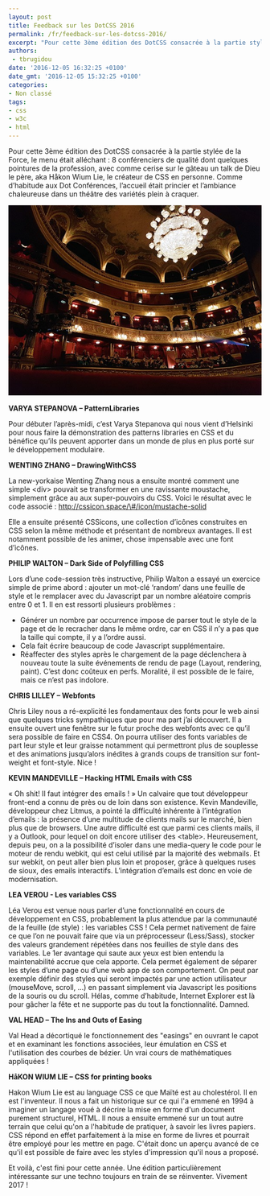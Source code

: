 ```yaml
---
layout: post
title: Feedback sur les DotCSS 2016
permalink: /fr/feedback-sur-les-dotcss-2016/
excerpt: "Pour cette 3ème édition des DotCSS consacrée à la partie stylée de la Force, le menu était alléchant : 8 conférenciers de qualité dont quelques pointures de la profession, avec comme cerise sur le gâteau un talk de Dieu le père, aka Håkon Wium Lie, le créateur de CSS en personne. Comme d’habitude aux Dot Conférences, l’accueil était princier et l’ambiance chaleureuse dans un théâtre des variétés plein à craquer."
authors:
 - tbrugidou
date: '2016-12-05 16:32:25 +0100'
date_gmt: '2016-12-05 15:32:25 +0100'
categories:
- Non classé
tags:
- css
- w3c
- html
---
```


Pour cette 3ème édition des DotCSS consacrée à la partie stylée de la Force, le menu était alléchant : 8 conférenciers de qualité dont quelques pointures de la profession, avec comme cerise sur le gâteau un talk de Dieu le père, aka Håkon Wium Lie, le créateur de CSS en personne. Comme d’habitude aux Dot Conférences, l’accueil était princier et l’ambiance chaleureuse dans un théâtre des variétés plein à craquer.

![dot2016](/assets/2016-12-05-feedback-sur-les-dotcss-2016/dot2016.jpg)

**VARYA STEPANOVA – PatternLibraries**

Pour débuter l’après-midi, c’est Varya Stepanova qui nous vient d’Helsinki pour nous faire la démonstration des patterns libraries en CSS et du bénéfice qu’ils peuvent apporter dans un monde de plus en plus porté sur le développement modulaire.

**WENTING ZHANG – DrawingWithCSS**

La new-yorkaise Wenting Zhang nous a ensuite montré comment une simple &lt;div&gt; pouvait se transformer en une ravissante moustache, simplement grâce au aux super-pouvoirs du CSS.
Voici le résultat avec le code associé : http://cssicon.space/\#/icon/mustache-solid

Elle a ensuite présenté CSSicons, une collection d’icônes construites en CSS selon la même méthode et présentant de nombreux avantages. Il est notamment possible de les animer, chose impensable avec une font d’icônes.

**PHILIP WALTON – Dark Side of Polyfilling CSS**

Lors d’une code-session très instructive, Philip Walton a essayé un exercice simple de prime abord : ajouter un mot-clé ‘random’ dans une feuille de style et le remplacer avec du Javascript par un nombre aléatoire compris entre 0 et 1. Il en est ressorti plusieurs problèmes :
- Générer un nombre par occurrence impose de parser tout le style de la page et de le recracher dans le même ordre, car en CSS il n’y a pas que la taille qui compte, il y a l’ordre aussi.
- Cela fait écrire beaucoup de code Javascript supplémentaire.
- Réaffecter des styles après le chargement de la page déclenchera à nouveau toute la suite événements de rendu de page (Layout, rendering, paint). C’est donc coûteux en perfs.
Moralité, il est possible de le faire, mais ce n’est pas indolore.

**CHRIS LILLEY – Webfonts**

Chris Liley nous a ré-explicité les fondamentaux des fonts pour le web ainsi que quelques tricks sympathiques que pour ma part j’ai découvert. Il a ensuite ouvert une fenêtre sur le futur proche des webfonts avec ce qu’il sera possible de faire en CSS4. On pourra utiliser des fonts variables de part leur style et leur graisse notamment qui permettront plus de souplesse et des animations jusqu’alors inédites à grands coups de transition sur font-weight et font-style. Nice !

**KEVIN MANDEVILLE – Hacking HTML Emails with CSS**

« Oh shit! Il faut intégrer des emails ! » Un calvaire que tout développeur front-end a connu de près ou de loin dans son existence. Kevin Mandeville, développeur chez Litmus, a pointé la difficulté inhérente à l’intégration d’emails : la présence d’une multitude de clients mails sur le marché, bien plus que de browsers. Une autre difficulté est que parmi ces clients mails, il y a Outlook, pour lequel on doit encore utiliser des &lt;table&gt;. Heureusement, depuis peu, on a la possibilité d’isoler dans une media-query le code pour le moteur de rendu webkit, qui est celui utilisé par la majorité des webmails. Et sur webkit, on peut aller bien plus loin et proposer, grâce à quelques ruses de sioux, des emails interactifs. L’intégration d’emails est donc en voie de modernisation.

**LEA VEROU - Les variables CSS**

Léa Verou est venue nous parler d’une fonctionnalité en cours de développement en CSS, probablement la plus attendue par la communauté de la feuille (de style) : les variables CSS !
Cela permet nativement de faire ce que l’on ne pouvait faire que via un préprocesseur (Less/Sass), stocker des valeurs grandement répétées dans nos feuilles de style dans des variables.
Le 1er avantage qui saute aux yeux est bien entendu la maintenabilité accrue que cela apporte. Cela permet également de séparer les styles d’une page ou d’une web app de son comportement. On peut par exemple définir des styles qui seront impactés par une action utilisateur (mouseMove, scroll, …) en passant simplement via Javascript les positions de la souris ou du scroll.
Hélas, comme d’habitude, Internet Explorer est là pour gâcher la fête et ne supporte pas du tout la fonctionnalité. Damned.

**VAL HEAD – The Ins and Outs of Easing**

Val Head a décortiqué le fonctionnement des "easings" en ouvrant le capot et en examinant les fonctions associées, leur émulation en CSS et l'utilisation des courbes de bézier. Un vrai cours de mathématiques appliquées !

**HåKON WIUM LIE – CSS for printing books**

Hakon Wium Lie est au language CSS ce que Maïté est au cholestérol. Il en est l'inventeur. Il nous a fait un historique sur ce qui l'a emmené en 1994 à imaginer un langage voué à décrire la mise en forme d'un document purement structurel, HTML.
Il nous a ensuite emmené sur un tout autre terrain que celui qu'on a l'habitude de pratiquer, à savoir les livres papiers. CSS répond en effet parfaitement à la mise en forme de livres et pourrait être employé pour les mettre en page. C'était donc un aperçu avancé de ce qu'il est possible de faire avec les styles d'impression qu'il nous a proposé.

Et voilà, c'est fini pour cette année. Une édition particulièrement intéressante sur une techno toujours en train de se réinventer. Vivement 2017 !
